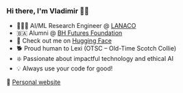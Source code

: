 ### Hi there, I'm Vladimir 👋🏻

- 👨🏻‍💻 AI/ML Research Engineer @ [LANACO](https://www.lanaco.com/)
- 🇧🇦 Alumni @ [BH Futures Foundation](https://www.bhfuturesfoundation.org/)
- 🤗 Check out me on [Hugging Face](https://huggingface.co/gradientflow)
- 🐕 Proud human to Lexi (OTSC – Old-Time Scotch Collie)
- ❇️ Passionate about impactful technology and ethical AI
- 💡 Always use your code for good!

🔗 [Personal website](https://neuralmaticv.github.io/)
